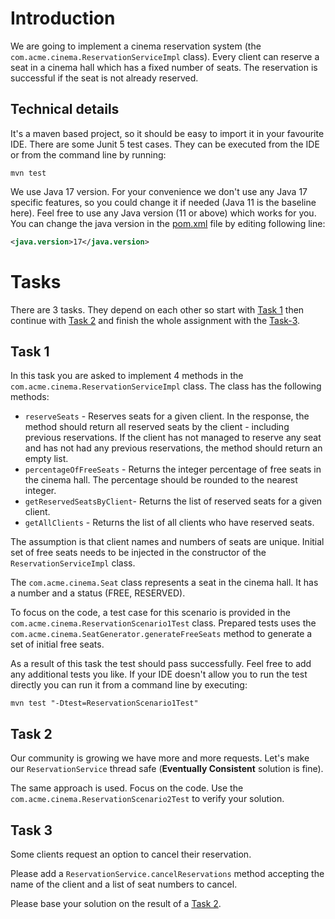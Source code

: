 # Introduction
We are going to implement a cinema reservation system (the `com.acme.cinema.ReservationServiceImpl` class).
Every client can reserve a seat in a cinema hall which has a fixed number of seats.
The reservation is successful if the seat is not already reserved. 

## Technical details
It's a maven based project, so it should be easy to import it in your favourite IDE.
There are some Junit 5 test cases. They can be executed from the IDE or from the command line by running:
```shell
mvn test
```
We use Java 17 version. For your convenience we don't use any Java 17 specific features, so you could change it if needed (Java 11 is the baseline here).
Feel free to use any Java version (11 or above) which works for you. You can change the java version in the [pom.xml](./pom.xml) file by editing following line:
```xml
<java.version>17</java.version>
```

# Tasks
There are 3 tasks. They depend on each other so start with [Task 1](#Task-1) then continue with [Task 2](#Task-2) and finish the whole assignment with the [Task-3](#Task-3).

## Task 1
In this task you are asked to implement 4 methods in the `com.acme.cinema.ReservationServiceImpl` class. The class has the following methods:

- `reserveSeats` - Reserves seats for a given client. In the response, the method should return all reserved seats by the client - including previous reservations. If the client has not managed to reserve any seat and has not had any previous reservations, the method should return an empty list.
- `percentageOfFreeSeats` - Returns the integer percentage of free seats in the cinema hall. The percentage should be rounded to the nearest integer. 
- `getReservedSeatsByClient`- Returns the list of reserved seats for a given client.
- `getAllClients` - Returns the list of all clients who have reserved seats.

The assumption is that client names and numbers of seats are unique. 
Initial set of free seats needs to be injected in the constructor of the `ReservationServiceImpl` class. 

The `com.acme.cinema.Seat` class represents a seat in the cinema hall. It has a number and a status (FREE, RESERVED).

To focus on the code, a test case for this scenario is provided in the `com.acme.cinema.ReservationScenario1Test` class.
Prepared tests uses the `com.acme.cinema.SeatGenerator.generateFreeSeats` method to generate a set of initial free seats.

As a result of this task the test should pass successfully. Feel free to add any additional tests you like.
If your IDE doesn't allow you to run the test directly you can run it from a command line by executing:
```shell
mvn test "-Dtest=ReservationScenario1Test"
```


## Task 2
Our community is growing we have more and more requests. Let's make our `ReservationService` thread safe (**Eventually Consistent** solution is fine).

The same approach is used. Focus on the code. Use the `com.acme.cinema.ReservationScenario2Test` to verify your solution.

## Task 3
Some clients request an option to cancel their reservation.

Please add a `ReservationService.cancelReservations` method accepting the name of the client and a list of seat numbers to cancel.

Please base your solution on the result of a [Task 2](#Task-2).
